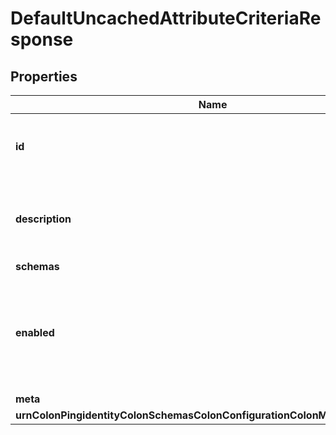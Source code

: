 

# DefaultUncachedAttributeCriteriaResponse


## Properties

| Name | Type | Description | Notes |
|------------ | ------------- | ------------- | -------------|
|**id** | **String** | Name of the Uncached Attribute Criteria |  |
|**description** | **String** | A description for this Uncached Attribute Criteria |  [optional] |
|**schemas** | **List&lt;EnumdefaultUncachedAttributeCriteriaSchemaUrn&gt;** |  |  |
|**enabled** | **Boolean** | Indicates whether this Uncached Attribute Criteria is enabled for use in the server. |  |
|**meta** | [**MetaMeta**](MetaMeta.md) |  |  [optional] |
|**urnColonPingidentityColonSchemasColonConfigurationColonMessagesColon20** | [**MetaUrnPingidentitySchemasConfigurationMessages20**](MetaUrnPingidentitySchemasConfigurationMessages20.md) |  |  [optional] |



